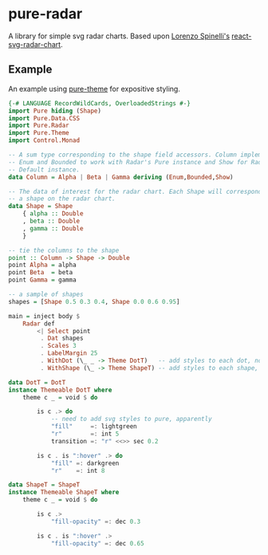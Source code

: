 # pure-radar

A library for simple svg radar charts. Based upon [Lorenzo Spinelli's](https://github.com/Spyna/) [react-svg-radar-chart](https://github.com/Spyna/react-svg-radar-chart).

## Example

An example using [pure-theme](https://github.com/grumply/pure-theme) for expositive styling.

```haskell
{-# LANGUAGE RecordWildCards, OverloadedStrings #-}
import Pure hiding (Shape)
import Pure.Data.CSS
import Pure.Radar
import Pure.Theme
import Control.Monad

-- A sum type corresponding to the shape field accessors. Column implements
-- Enum and Bounded to work with Radar's Pure instance and Show for Radar's
-- Default instance.
data Column = Alpha | Beta | Gamma deriving (Enum,Bounded,Show)

-- The data of interest for the radar chart. Each Shape will correspond to
-- a shape on the radar chart.
data Shape = Shape 
    { alpha :: Double
    , beta :: Double
    , gamma :: Double
    }

-- tie the columns to the shape
point :: Column -> Shape -> Double
point Alpha = alpha
point Beta  = beta
point Gamma = gamma

-- a sample of shapes
shapes = [Shape 0.5 0.3 0.4, Shape 0.0 0.6 0.95]

main = inject body $ 
    Radar def
        <| Select point 
         . Dat shapes 
         . Scales 3 
         . LabelMargin 25
         . WithDot (\_ _ -> Theme DotT)   -- add styles to each dot, non-dependently
         . WithShape (\_ -> Theme ShapeT) -- add styles to each shape, non-dependently

data DotT = DotT
instance Themeable DotT where
    theme c _ = void $ do

        is c .> do
            -- need to add svg styles to pure, apparently
            "fill"     =: lightgreen
            "r"        =: int 5
            transition =: "r" <<>> sec 0.2

        is c . is ":hover" .> do
            "fill" =: darkgreen
            "r"    =: int 8

data ShapeT = ShapeT
instance Themeable ShapeT where
    theme c _ = void $ do

        is c .>
            "fill-opacity" =: dec 0.3

        is c . is ":hover" .>
            "fill-opacity" =: dec 0.65
```
